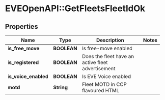 # EVEOpenAPI::GetFleetsFleetIdOk

## Properties
Name | Type | Description | Notes
------------ | ------------- | ------------- | -------------
**is_free_move** | **BOOLEAN** | Is free-move enabled | 
**is_registered** | **BOOLEAN** | Does the fleet have an active fleet advertisement | 
**is_voice_enabled** | **BOOLEAN** | Is EVE Voice enabled | 
**motd** | **String** | Fleet MOTD in CCP flavoured HTML | 


